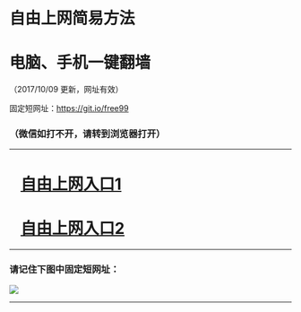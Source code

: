 ﻿# 自由上网简易方法

# 电脑、手机一键翻墙

（2017/10/09 更新，网址有效）

固定短网址：https://git.io/free99

### （微信如打不开，请转到浏览器打开）


***





# &nbsp;&nbsp; <a href="http://ft1845212187.fwq-tz-1001.info/fwqtz01.html?t=10090012528 " target="_blank">自由上网入口1</a>
# &nbsp;&nbsp; <a href="http://ft2383119165.fwq-tz-1002.info/fwqtz02.html?t=1009001533 " target="_blank">自由上网入口2</a>
***

### 请记住下图中固定短网址：

<img src="https://s3-us-west-2.amazonaws.com/fwq-1001/yjfq-20170905okok.png" /> 


***

